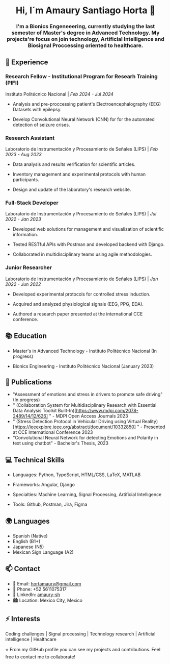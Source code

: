 <h1 align="center"> Hi, I´m Amaury Santiago Horta 👋 </h1>

 <h3 align="center"> I'm a Bionics Engeneeering, currently studying the last semester of Master's degree in Advanced Technology. My projects're focus on join technology, Artificial Intelligence and Biosignal Proccessing oriented to healthcare. </h3>
  
## 🚀 Experience

### Research Fellow -  Institutional Program for Researh Training (PIFI)
Instituto Politécnico Nacional | *Feb 2024 - Jul 2024*

- Analysis and pre-proccessing patient's Electroencephalography (EEG) Datasets with epilepsy.

- Develop Convolutional Neural Network (CNN) for for the automated detection of seizure crises.

### Research Assistant
Laboratorio de Instrumentación y Procesamiento de Señales (LIPS) | *Feb 2023 - Aug 2023*

- Data analysis and results verification for scientific articles.

- Inventory management and experimental protocols with human participants.

- Design and update of the laboratory's research website.

### Full-Stack Developer
Laboratorio de Instrumentación y Procesamiento de Señales (LIPS) | *Jul 2022 - Jan 2023*

- Developed web solutions for management and visualization of scientific information.

- Tested RESTful APIs with Postman and developed backend with Django.

- Collaborated in multidisciplinary teams using agile methodologies.

### Junior Researcher
Laboratorio de Instrumentación y Procesamiento de Señales (LIPS) | *Jan 2022 - Jun 2022*

- Developed experimental protocols for controlled stress induction.

- Acquired and analyzed physiological signals (EEG, PPG, EDA).

- Authored a research paper presented at the international CCE conference.

## 📚 Education
- Master's in Advanced Technology - Instituto Politécnico Nacional (In progress)

- Bionics Engineering - Instituto Politécnico Nacional (January 2023)

## 📝 Publications
- "Assessment of emotions and stress in drivers to promote safe driving" (In progress) 
- " (Collaboration System for Multidisciplinary Research with Essential Data Analysis Toolkit Built-In)[https://www.mdpi.com/2078-2489/14/12/626] " -  MDPI Open Access Journals 2023
- " (Stress Detection Protocol in Vehicular Driving using Virtual Reality)[https://ieeexplore.ieee.org/abstract/document/10332850] " - Presented at CCE International Conference 2023
- "Convolutional Neural Network for detecting Emotions and Polarity in text using chatbot" - Bachelor's Thesis, 2023

## 💻 Technical Skills
- Languages: Python, TypeScript, HTML/CSS, LaTeX, MATLAB

- Frameworks: Angular, Django

- Specialties: Machine Learning, Signal Processing, Artificial Intelligence

- Tools: Github, Postman, Jira, Figma

## 🌍 Languages
- Spanish (Native)
- English (B1+)
- Japanese (N5)
- Mexican Sign Language (A2)

## 📫 Contact
- 📧 Email: hortamaury@gmail.com
- 📱 Phone: +52 5611075317
- 💼 LinkedIn: [amaury-sh](www.linkedin.com/in/amaury-sh)
- 🏙️ Location: Mexico City, Mexico

## ⚡ Interests

Coding challenges | Signal processing | Technology research | Artificial intelligence | Healthcare

⭐ From my GitHub profile you can see my projects and contributions. Feel free to contact me to collaborate!
